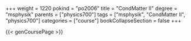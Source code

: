 +++
weight = 1220
pokind = "po2006"
title = "CondMatter II"
degree = "msphysik"
parents = ["physics700"]
tags = ["msphysik", "CondMatter II", "physics700"]
categories = ["course"]
bookCollapseSection = false
+++

{{< genCoursePage >}}
